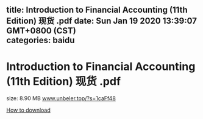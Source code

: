 
title: Introduction to Financial Accounting (11th Edition) 现货 .pdf
date: Sun Jan 19 2020 13:39:07 GMT+0800 (CST)    
categories: baidu
---

# Introduction to Financial Accounting (11th Edition) 现货 .pdf
size: 8.90 MB
 www.unbeler.top/?s=1caFf48
 

[How to download](https://bpcam.bemobtrk.com/go/2ceec3aa-1ca2-46d6-b9ff-aaa5c184517c?jno=2942)